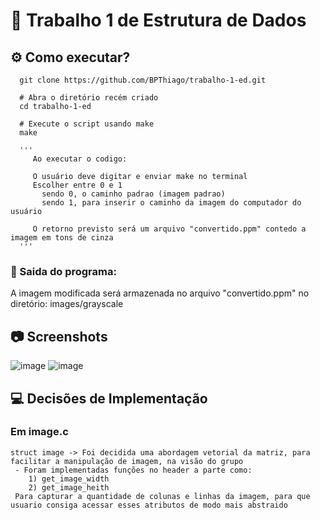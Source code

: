# :briefcase: Trabalho 1 de Estrutura de Dados

## :gear: Como executar?

```shell
  git clone https://github.com/BPThiago/trabalho-1-ed.git
  
  # Abra o diretório recém criado
  cd trabalho-1-ed
  
  # Execute o script usando make
  make

  '''
     Ao executar o codigo:

     O usuário deve digitar e enviar make no terminal
     Escolher entre 0 e 1 
       sendo 0, o caminho padrao (imagem padrao)
       sendo 1, para inserir o caminho da imagem do computador do usuário

     O retorno previsto será um arquivo "convertido.ppm" contedo a imagem em tons de cinza
  '''
```

### :open_file_folder: Saida do programa: 
  A imagem modificada será armazenada no arquivo "convertido.ppm" no diretório: images/grayscale

## :camera: Screenshots

  ![image](https://github.com/BPThiago/trabalho-1-ed/assets/116036044/0a4b20d9-ac4f-4e55-b829-392766bd6f84) ![image](https://github.com/BPThiago/trabalho-1-ed/assets/116036044/c74838bf-f0b2-4438-a786-76365b68f6e3)


## :computer: Decisões de Implementação 

### Em image.c

    struct image -> Foi decidida uma abordagem vetorial da matriz, para facilitar a manipulação de imagem, na visão do grupo 
     - Foram implementadas funções no header a parte como: 
        1) get_image_width
        2) get_image_heith
     Para capturar a quantidade de colunas e linhas da imagem, para que usuario consiga acessar esses atributos de modo mais abstraido 
